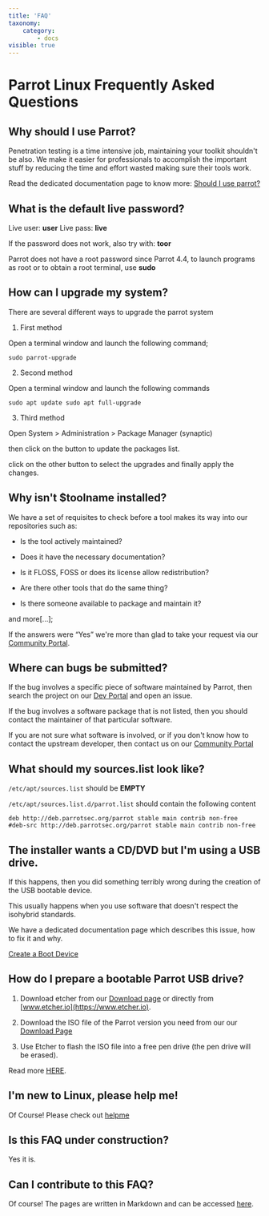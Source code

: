 ```yaml
---
title: 'FAQ'
taxonomy:
    category:
        - docs
visible: true
---
```


# Parrot Linux Frequently Asked Questions

## Why should I use Parrot?

Penetration testing is a time intensive job, maintaining your toolkit shouldn't 
be also. We make it easier for professionals to accomplish the important stuff 
by reducing the time and effort wasted making sure their tools work.

Read the dedicated documentation page to know more:
[Should I use parrot?](https://www.parrotsec.org/docs/intro/should-i-use-parrot/)



## What is the default live password?

Live user: **user**
Live pass: **live**

If the password does not work, also try with: **toor**

Parrot does not have a root password since Parrot 4.4, to launch programs as root or to obtain a root terminal, use **sudo**



## How can I upgrade my system?

There are several different ways to upgrade the parrot system

1) First method

Open a terminal window and launch the following command;

`sudo parrot-upgrade`

2) Second method

Open a terminal window and launch the following commands

`sudo apt update
sudo apt full-upgrade
`

3) Third method

Open System > Administration > Package Manager (synaptic)

then click on the button to update the packages list.

click on the other button to select the upgrades and finally apply the changes.



## Why isn't $toolname installed?

We have a set of requisites to check before a tool makes its way into our repositories such as:

- Is the tool actively maintained?

- Does it have the necessary documentation?

- Is it FLOSS, FOSS or does its license allow redistribution?

- Are there other tools that do the same thing?

- Is there someone available to package and maintain it?


and more[...];


If the answers were “Yes” we're more than glad to take your request via our [Community Portal](https://community.parrotsec.org/c/development).



## Where can bugs be submitted?

If the bug involves a specific piece of software maintained by Parrot, then search the project on our [Dev Portal](https://nest.parrotsec.org/) and open an issue.

If the bug involves a software package that is not listed, then you should contact the maintainer of that particular software.

If you are not sure what software is involved, or if you don't know how to contact the upstream developer, then contact us on our [Community Portal](https://community.parrotsec.org/)

## What should my sources.list look like?

`/etc/apt/sources.list` should be **EMPTY**

`/etc/apt/sources.list.d/parrot.list` should contain the following content

```
deb http://deb.parrotsec.org/parrot stable main contrib non-free
#deb-src http://deb.parrotsec.org/parrot stable main contrib non-free
```


## The installer wants a CD/DVD but I'm using a USB drive.

If this happens, then you did something terribly wrong during the creation of the USB bootable device.

This usually happens when you use software that doesn't respect the isohybrid standards.

We have a dedicated documentation page which describes this issue, how to fix it and why.

[Create a Boot Device](getting-started/create-boot-device)

## How do I prepare a bootable Parrot USB drive?

1) Download etcher from our [Download page](https://www.parrotsec.org/download.php) or directly from [www.etcher.io](https://www.etcher.io).

2) Download the ISO file of the Parrot version you need from our our [Download Page](https://www.parrotsec.org/download.php)

3) Use Etcher to flash the ISO file into a free pen drive (the pen drive will be erased).

Read more [HERE](https://www.parrotsec.org/docs/getting-started/create-boot-device).

## I'm new to Linux, please help me!

Of Course! Please check out [helpme](wiki/helpme.md)

## Is this FAQ under construction?

Yes it is.

## Can I contribute to this FAQ?

Of course! The pages are written in Markdown and can be accessed [here](https://nest.parrotsec.org/parrot-organization/documentation/blob/master/docs/faq.md).